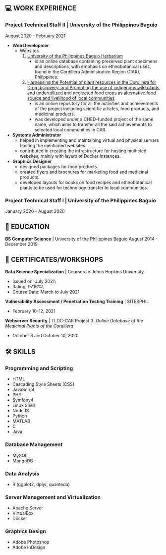 ## 💻 WORK EXPERIENCE
### **Project Technical Staff II** | University of the Philippines Baguio
August 2020 - February 2021
* **Web Developmer**
  - Websites
    1. [University of the Philippines Baguio Herbarium](https://herbarium.upb.edu.ph/)
       - is an online database containing preserved plant specimens and descriptions, with emphasis on ethnobotanical uses, found in the Cordillera Administrative Region (CAR), Philippines.
    2. [Harnessing the Potential of plant resources in the Cordillera for Drug discovery, and Promoting the use of indigenous wild plants, and underutilized and neglected food crops as alternative food source and livelihood of local communities](https://upbaguiochedcar.upb.edu.ph/)
       - is an online repository for all the activities and achievements of the project including scientific articles, food products, and medicinal products. 
       - was developed under a CHED-funded project of the same name, which aims to transfer all the said achievements to selected local communities in CAR.  
* **Systems Administrator**
  - helped in implementing and maintaining virtual and physical servers hosting the mentioned websites.
  - contributed in creating the infrastructure for hosting multipled websites, mainly with layers of Docker instances.
* **Graphics Designer**
  - designed packages for food products.
  - created flyers and brochures for marketing food and medicinal products.
  - developed layouts for books on food recipes and ethnobotanical plants to be used for technology transfer to local communities.

### **Project Technical Staff I** | University of the Philippines Baguio
January 2020 - August 2020

## 📖 EDUCATION
**BS Computer Science** | University of the Philippines Baguio
August 2014 - December 2019

## 📄 CERTIFICATES/WORKSHOPS
**Data Science Specialization** | Coursera x Johns Hopkins University
  - Issued on: July 2021\
  - Rating: 97.16%\
  - Course Date: March to July 2021
  
**Vulnerability Assessment / Penetration Testing Training** | SITESPHIL
  - February 10-12, 2021

**Webserver Security** | TLDC-CAR Project 3: *Online Database of the Medicinal Plants of the Cordillera*
  - October 3 and October 10, 2020

## 🛠️ SKILLS
### Programming and Scripting
- HTML
- Cascading Style Sheets (CSS)
- JavaScript
- PHP
- Symfony4
- Linux Shell
- NodeJS
- Python
- MATLAB
- C
- Java

### Database Management
- MySQL
- MongoDB

### Data Analysis
- R (ggplot2, dplyr, quanteda)

### Server Management and Virtualization
- Apache Server
- VirtualBox
- Docker

### Graphics Design
- Adobe Photoshop
- Adobe InDesign
